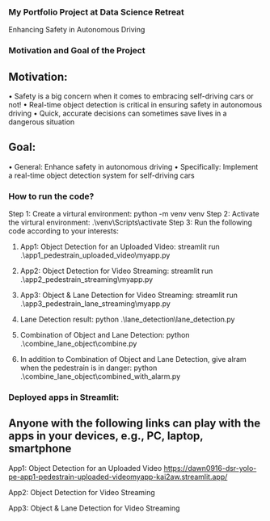 ### My Portfolio Project at Data Science Retreat
Enhancing Safety in Autonomous Driving

### Motivation and Goal of the Project
## Motivation:
 • Safety is a big concern when it comes to embracing self-driving cars or not!
 • Real-time object detection is critical in ensuring safety in autonomous driving
 • Quick, accurate decisions can sometimes save lives in a dangerous situation
## Goal:
 • General: Enhance safety in autonomous driving
 • Specifically: Implement a real-time object 
detection system for self-driving cars


### How to run the code?
Step 1: Create a virtural environment: python -m venv venv
Step 2: Activate the virtural environment: .\venv\Scripts\activate
Step 3: Run the following code according to your interests:
1. App1:  Object Detection for an Uploaded Video: 
streamlit run .\app1_pedestrain_uploaded_video\myapp.py

2. App2: Object Detection for Video Streaming: 
streamlit run .\app2_pedestrain_streaming\myapp.py

3. App3: Object & Lane Detection for Video Streaming: 
streamlit run .\app3_pedestrain_lane_streaming\myapp.py

4. Lane Detection result: 
python .\lane_detection\lane_detection.py

5. Combination of Object and Lane Detection: 
python .\combine_lane_object\combine.py

6. In addition to Combination of Object and Lane Detection, give alram when the pedestrain is in danger: 
python .\combine_lane_object\combined_with_alarm.py



### Deployed apps in Streamlit:
## Anyone with the following links can play with the apps in your devices, e.g., PC, laptop, smartphone
App1:  Object Detection for an Uploaded Video
https://dawn0916-dsr-yolo-pe-app1-pedestrain-uploaded-videomyapp-kai2aw.streamlit.app/


App2: Object Detection for Video Streaming


App3: Object & Lane Detection for Video Streaming


